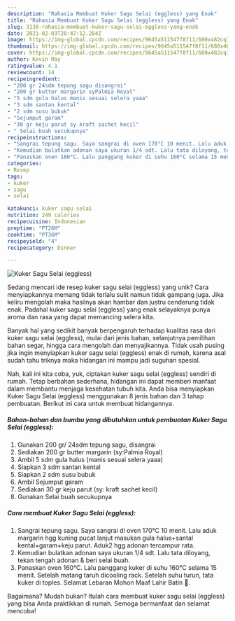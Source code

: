 ```yaml
---
description: "Rahasia Membuat Kuker Sagu Selai (eggless) yang Enak"
title: "Rahasia Membuat Kuker Sagu Selai (eggless) yang Enak"
slug: 3138-rahasia-membuat-kuker-sagu-selai-eggless-yang-enak
date: 2021-02-03T20:47:12.284Z
image: https://img-global.cpcdn.com/recipes/9645a511547f8f11/680x482cq70/kuker-sagu-selai-eggless-foto-resep-utama.jpg
thumbnail: https://img-global.cpcdn.com/recipes/9645a511547f8f11/680x482cq70/kuker-sagu-selai-eggless-foto-resep-utama.jpg
cover: https://img-global.cpcdn.com/recipes/9645a511547f8f11/680x482cq70/kuker-sagu-selai-eggless-foto-resep-utama.jpg
author: Kevin May
ratingvalue: 4.1
reviewcount: 14
recipeingredient:
- "200 gr 24sdm tepung sagu disangrai"
- "200 gr butter margarin syPalmia Royal"
- "5 sdm gula halus manis sesuai selera yaaa"
- "3 sdm santan kental"
- "2 sdm susu bubuk"
- "Sejumput garam"
- "30 gr keju parut sy kraft sachet kecil"
- " Selai buah secukupnya"
recipeinstructions:
- "Sangrai tepung sagu. Saya sangrai di oven 170°C 10 menit. Lalu aduk margarin hgg kuning pucat lanjut masukan gula halus+santal kental+garam+keju parut. Aduk2 hgg adonan tercampur rata."
- "Kemudian bulatkan adonan saya ukuran 1/4 sdt. Lalu tata diloyang, tekan tengah adonan &amp; beri selai buah."
- "Panaskan oven 160°C. Lalu panggang kuker di suhu 160°C selama 15 menit. Setelah matang taruh dicooling rack. Setelah suhu turun, tata kuker di toples. Selamat Lebaran Mohon Maaf Lahir Batin 🙇."
categories:
- Resep
tags:
- kuker
- sagu
- selai

katakunci: kuker sagu selai 
nutrition: 249 calories
recipecuisine: Indonesian
preptime: "PT26M"
cooktime: "PT36M"
recipeyield: "4"
recipecategory: Dinner

---
```



![Kuker Sagu Selai (eggless)](https://img-global.cpcdn.com/recipes/9645a511547f8f11/680x482cq70/kuker-sagu-selai-eggless-foto-resep-utama.jpg)

Sedang mencari ide resep kuker sagu selai (eggless) yang unik? Cara menyiapkannya memang tidak terlalu sulit namun tidak gampang juga. Jika keliru mengolah maka hasilnya akan hambar dan justru cenderung tidak enak. Padahal kuker sagu selai (eggless) yang enak selayaknya punya aroma dan rasa yang dapat memancing selera kita.

Banyak hal yang sedikit banyak berpengaruh terhadap kualitas rasa dari kuker sagu selai (eggless), mulai dari jenis bahan, selanjutnya pemilihan bahan segar, hingga cara mengolah dan menyajikannya. Tidak usah pusing jika ingin menyiapkan kuker sagu selai (eggless) enak di rumah, karena asal sudah tahu triknya maka hidangan ini mampu jadi suguhan spesial.




Nah, kali ini kita coba, yuk, ciptakan kuker sagu selai (eggless) sendiri di rumah. Tetap berbahan sederhana, hidangan ini dapat memberi manfaat dalam membantu menjaga kesehatan tubuh kita. Anda bisa menyiapkan Kuker Sagu Selai (eggless) menggunakan 8 jenis bahan dan 3 tahap pembuatan. Berikut ini cara untuk membuat hidangannya.

<!--inarticleads1-->

##### Bahan-bahan dan bumbu yang dibutuhkan untuk pembuatan Kuker Sagu Selai (eggless):

1. Gunakan 200 gr/ 24sdm tepung sagu, disangrai
1. Sediakan 200 gr butter margarin (sy:Palmia Royal)
1. Ambil 5 sdm gula halus (manis sesuai selera yaaa)
1. Siapkan 3 sdm santan kental
1. Siapkan 2 sdm susu bubuk
1. Ambil Sejumput garam
1. Sediakan 30 gr keju parut (sy: kraft sachet kecil)
1. Gunakan  Selai buah secukupnya




<!--inarticleads2-->

##### Cara membuat Kuker Sagu Selai (eggless):

1. Sangrai tepung sagu. Saya sangrai di oven 170°C 10 menit. Lalu aduk margarin hgg kuning pucat lanjut masukan gula halus+santal kental+garam+keju parut. Aduk2 hgg adonan tercampur rata.
1. Kemudian bulatkan adonan saya ukuran 1/4 sdt. Lalu tata diloyang, tekan tengah adonan &amp; beri selai buah.
1. Panaskan oven 160°C. Lalu panggang kuker di suhu 160°C selama 15 menit. Setelah matang taruh dicooling rack. Setelah suhu turun, tata kuker di toples. Selamat Lebaran Mohon Maaf Lahir Batin 🙇.




Bagaimana? Mudah bukan? Itulah cara membuat kuker sagu selai (eggless) yang bisa Anda praktikkan di rumah. Semoga bermanfaat dan selamat mencoba!
